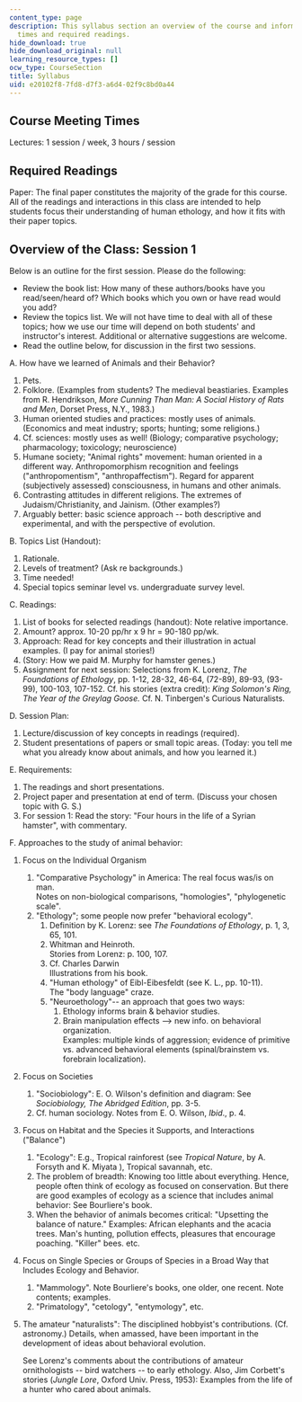 ```yaml
---
content_type: page
description: This syllabus section an overview of the course and information on meeting
  times and required readings.
hide_download: true
hide_download_original: null
learning_resource_types: []
ocw_type: CourseSection
title: Syllabus
uid: e20102f8-7fd8-d7f3-a6d4-02f9c8bd0a44
---
```


Course Meeting Times
--------------------

Lectures: 1 session / week, 3 hours / session

Required Readings
-----------------

Paper: The final paper constitutes the majority of the grade for this course. All of the readings and interactions in this class are intended to help students focus their understanding of human ethology, and how it fits with their paper topics.

Overview of the Class: Session 1
--------------------------------

Below is an outline for the first session. Please do the following:

*   Review the book list: How many of these authors/books have you read/seen/heard of? Which books which you own or have read would you add?
*   Review the topics list. We will not have time to deal with all of these topics; how we use our time will depend on both students' and instructor's interest. Additional or alternative suggestions are welcome.
*   Read the outline below, for discussion in the first two sessions.

A. How have we learned of Animals and their Behavior?

1.  Pets.
2.  Folklore. (Examples from students? The medieval beastiaries. Examples from R. Hendrikson, _More Cunning Than Man: A Social History of Rats and Men_, Dorset Press, N.Y., 1983.)
3.  Human oriented studies and practices: mostly uses of animals. (Economics and meat industry; sports; hunting; some religions.)
4.  Cf. sciences: mostly uses as well! (Biology; comparative psychology; pharmacology; toxicology; neuroscience)
5.  Humane society; "Animal rights" movement: human oriented in a different way. Anthropomorphism recognition and feelings ("anthropomentism", "anthropaffectism"). Regard for apparent (subjectively assessed) consciousness, in humans and other animals.
6.  Contrasting attitudes in different religions. The extremes of Judaism/Christianity, and Jainism. (Other examples?)
7.  Arguably better: basic science approach -- both descriptive and experimental, and with the perspective of evolution.

B. Topics List (Handout):

1.  Rationale.
2.  Levels of treatment? (Ask re backgrounds.)
3.  Time needed!
4.  Special topics seminar level vs. undergraduate survey level.

C. Readings:

1.  List of books for selected readings (handout): Note relative importance.
2.  Amount? approx. 10-20 pp/hr x 9 hr = 90-180 pp/wk.
3.  Approach: Read for key concepts and their illustration in actual examples. (I pay for animal stories!)
4.  (Story: How we paid M. Murphy for hamster genes.)
5.  Assignment for next session: Selections from K. Lorenz, _The Foundations of Ethology_, pp. 1-12, 28-32, 46-64, (72-89), 89-93, (93-99), 100-103, 107-152. Cf. his stories (extra credit): _King Solomon's Ring, The Year of the Greylag Goose._ Cf. N. Tinbergen's Curious Naturalists.

D. Session Plan:

1.  Lecture/discussion of key concepts in readings (required).
2.  Student presentations of papers or small topic areas. (Today: you tell me what you already know about animals, and how you learned it.)

E. Requirements:

1.  The readings and short presentations.
2.  Project paper and presentation at end of term. (Discuss your chosen topic with G. S.)
3.  For session 1: Read the story: "Four hours in the life of a Syrian hamster", with commentary.

F. Approaches to the study of animal behavior:

1.  Focus on the Individual Organism
    1.  "Comparative Psychology" in America: The real focus was/is on man.  
        Notes on non-biological comparisons, "homologies", "phylogenetic scale".
    2.  "Ethology"; some people now prefer "behavioral ecology".
        1.  Definition by K. Lorenz: see _The Foundations of Ethology_, p. 1, 3, 65, 101.
        2.  Whitman and Heinroth.  
            Stories from Lorenz: p. 100, 107.
        3.  Cf. Charles Darwin  
            Illustrations from his book.
        4.  "Human ethology" of Eibl-Eibesfeldt (see K. L., pp. 10-11).  
            The "body language" craze.
        5.  "Neuroethology"-- an approach that goes two ways:
            1.  Ethology informs brain & behavior studies.
            2.  Brain manipulation effects --> new info. on behavioral organization.  
                Examples: multiple kinds of aggression; evidence of primitive vs. advanced behavioral elements (spinal/brainstem vs. forebrain localization).
2.  Focus on Societies
    1.  "Sociobiology": E. O. Wilson's definition and diagram: See _Sociobiology, The Abridged Edition_, pp. 3-5.
    2.  Cf. human sociology. Notes from E. O. Wilson, _Ibid_., p. 4.
3.  Focus on Habitat and the Species it Supports, and Interactions ("Balance")
    1.  "Ecology": E.g., Tropical rainforest (see _Tropical Nature_, by A. Forsyth and K. Miyata ), Tropical savannah, etc.
    2.  The problem of breadth: Knowing too little about everything. Hence, people often think of ecology as focused on conservation. But there are good examples of ecology as a science that includes animal behavior: See Bourliere's book.
    3.  When the behavior of animals becomes critical: "Upsetting the balance of nature." Examples: African elephants and the acacia trees. Man's hunting, pollution effects, pleasures that encourage poaching. "Killer" bees. etc.
4.  Focus on Single Species or Groups of Species in a Broad Way that Includes Ecology and Behavior.
    1.  "Mammology". Note Bourliere's books, one older, one recent. Note contents; examples.
    2.  "Primatology", "cetology", "entymology", etc.
5.  The amateur "naturalists": The disciplined hobbyist's contributions. (Cf. astronomy.) Details, when amassed, have been important in the development of ideas about behavioral evolution.  
      
    See Lorenz's comments about the contributions of amateur ornithologists -- bird watchers -- to early ethology. Also, Jim Corbett's stories (_Jungle Lore_, Oxford Univ. Press, 1953): Examples from the life of a hunter who cared about animals.